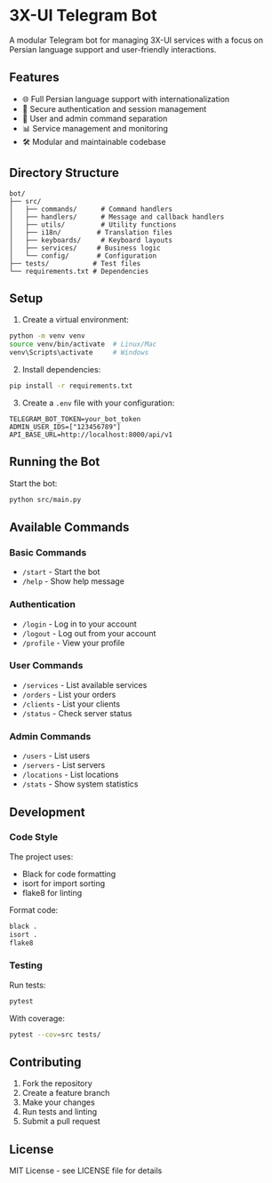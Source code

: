 # 3X-UI Telegram Bot

A modular Telegram bot for managing 3X-UI services with a focus on Persian language support and user-friendly interactions.

## Features

- 🌐 Full Persian language support with internationalization
- 🔐 Secure authentication and session management
- 👥 User and admin command separation
- 📊 Service management and monitoring
- 🛠️ Modular and maintainable codebase

## Directory Structure

```
bot/
├── src/
│   ├── commands/      # Command handlers
│   ├── handlers/      # Message and callback handlers
│   ├── utils/         # Utility functions
│   ├── i18n/         # Translation files
│   ├── keyboards/     # Keyboard layouts
│   ├── services/     # Business logic
│   └── config/       # Configuration
├── tests/           # Test files
└── requirements.txt # Dependencies
```

## Setup

1. Create a virtual environment:
```bash
python -m venv venv
source venv/bin/activate  # Linux/Mac
venv\Scripts\activate     # Windows
```

2. Install dependencies:
```bash
pip install -r requirements.txt
```

3. Create a `.env` file with your configuration:
```env
TELEGRAM_BOT_TOKEN=your_bot_token
ADMIN_USER_IDS=["123456789"]
API_BASE_URL=http://localhost:8000/api/v1
```

## Running the Bot

Start the bot:
```bash
python src/main.py
```

## Available Commands

### Basic Commands
- `/start` - Start the bot
- `/help` - Show help message

### Authentication
- `/login` - Log in to your account
- `/logout` - Log out from your account
- `/profile` - View your profile

### User Commands
- `/services` - List available services
- `/orders` - List your orders
- `/clients` - List your clients
- `/status` - Check server status

### Admin Commands
- `/users` - List users
- `/servers` - List servers
- `/locations` - List locations
- `/stats` - Show system statistics

## Development

### Code Style
The project uses:
- Black for code formatting
- isort for import sorting
- flake8 for linting

Format code:
```bash
black .
isort .
flake8
```

### Testing
Run tests:
```bash
pytest
```

With coverage:
```bash
pytest --cov=src tests/
```

## Contributing

1. Fork the repository
2. Create a feature branch
3. Make your changes
4. Run tests and linting
5. Submit a pull request

## License

MIT License - see LICENSE file for details 